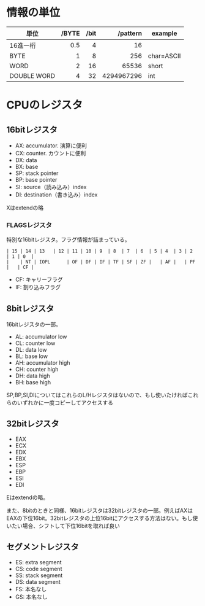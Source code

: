# 情報の単位

| 単位        | /BYTE | /bit | /pattern   | example    |
| ----------- | ----: | ---: | ---------: | ---------- |
| 16進一桁    | 0.5   | 4    | 16         |            |
| BYTE        | 1     | 8    | 256        | char=ASCII |
| WORD        | 2     | 16   | 65536      | short      |
| DOUBLE WORD | 4     | 32   | 4294967296 | int        |

# CPUのレジスタ

## 16bitレジスタ

* AX: accumulator. 演算に便利
* CX: counter. カウントに便利
* DX: data
* BX: base
* SP: stack pointer
* BP: base pointer
* SI: source（読み込み）index
* DI: destination（書き込み）index

Xはextendの略

### FLAGSレジスタ
特別な16bitレジスタ。フラグ情報が詰まっている。
```
| 15 | 14 | 13   | 12 | 11 | 10 | 9  | 8  | 7  | 6  | 5 | 4  | 3 | 2  | 1 | 0  |
|    | NT | IOPL      | OF | DF | IF | TF | SF | ZF |   | AF |   | PF |   | CF |
```
* CF: キャリーフラグ
* IF: 割り込みフラグ

## 8bitレジスタ

16bitレジスタの一部。

* AL: accumulator low
* CL: counter low
* DL: data low
* BL: base low
* AH: accumulator high
* CH: counter high
* DH: data high
* BH: base high

SP,BP,SI,DIについてはこれらのL/Hレジスタはないので、もし使いたければこれらのいずれかに一度コピーしてアクセスする

## 32bitレジスタ

* EAX
* ECX
* EDX
* EBX
* ESP
* EBP
* ESI
* EDI

Eはextendの略。

また、8bitのときと同様、16bitレジスタは32bitレジスタの一部。例えばAXはEAXの下位16bit。32bitレジスタの上位16bitにアクセスする方法はない。もし使いたい場合、シフトして下位16bitを取れば良い

## セグメントレジスタ

* ES: extra segment
* CS: code segment
* SS: stack segment
* DS: data segment
* FS: 本名なし
* GS: 本名なし
